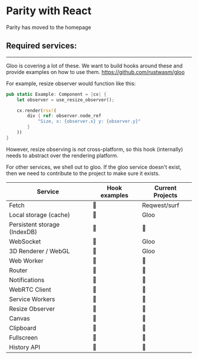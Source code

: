 # Parity with React

Parity has moved to the homepage

## Required services:

---

Gloo is covering a lot of these. We want to build hooks around these and provide examples on how to use them.
https://github.com/rustwasm/gloo

For example, resize observer would function like this:

```rust
pub static Example: Component = |cx| {
    let observer = use_resize_observer();

    cx.render(rsx!(
        div { ref: observer.node_ref
            "Size, x: {observer.x} y: {observer.y}"
        }
    ))
}
```

However, resize observing is _not_ cross-platform, so this hook (internally) needs to abstract over the rendering platform.

For other services, we shell out to gloo. If the gloo service doesn't exist, then we need to contribute to the project to make sure it exists.

| Service                      | Hook examples | Current Projects |
| ---------------------------- | ------------- | ---------------- |
| Fetch                        | 👀             | Reqwest/surf     |
| Local storage (cache)        | 👀             | Gloo             |
| Persistent storage (IndexDB) | 👀             | 👀                |
| WebSocket                    | 👀             | Gloo             |
| 3D Renderer / WebGL          | 👀             | Gloo             |
| Web Worker                   | 👀             | 👀                |
| Router                       | 👀             | 👀                |
| Notifications                | 👀             | 👀                |
| WebRTC Client                | 👀             | 👀                |
| Service Workers              | 👀             | 👀                |
| Resize Observer              | 👀             | 👀                |
| Canvas                       | 👀             | 👀                |
| Clipboard                    | 👀             | 👀                |
| Fullscreen                   | 👀             | 👀                |
| History API                  | 👀             | 👀                |
